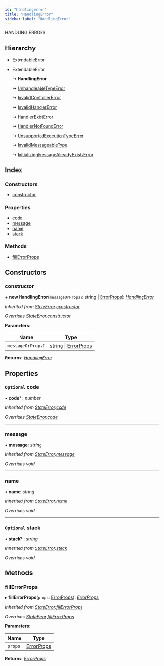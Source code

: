 ```yaml
---
id: "handlingerror"
title: "HandlingError"
sidebar_label: "HandlingError"
---
```


HANDLING ERRORS

## Hierarchy

* ExtendableError

* ExtendableError

  ↳ **HandlingError**

  ↳ [UnhandleableTypeError](unhandleabletypeerror.md)

  ↳ [InvalidControllerError](invalidcontrollererror.md)

  ↳ [InvalidHandlerError](invalidhandlererror.md)

  ↳ [HandlerExistError](handlerexisterror.md)

  ↳ [HandlerNotFoundError](handlernotfounderror.md)

  ↳ [UnsupportedExecutionTypeError](unsupportedexecutiontypeerror.md)

  ↳ [InvalidMessageableType](invalidmessageabletype.md)

  ↳ [InitializingMessageAlreadyExistsError](initializingmessagealreadyexistserror.md)

## Index

### Constructors

* [constructor](handlingerror.md#constructor)

### Properties

* [code](handlingerror.md#optional-code)
* [message](handlingerror.md#message)
* [name](handlingerror.md#name)
* [stack](handlingerror.md#optional-stack)

### Methods

* [fillErrorProps](handlingerror.md#fillerrorprops)

## Constructors

###  constructor

\+ **new HandlingError**(`messageOrProps?`: string | [ErrorProps](../modules/types.md#errorprops)): *[HandlingError](handlingerror.md)*

*Inherited from [StateError](stateerror.md).[constructor](stateerror.md#constructor)*

*Overrides [StateError](stateerror.md).[constructor](stateerror.md#constructor)*

**Parameters:**

Name | Type |
------ | ------ |
`messageOrProps?` | string &#124; [ErrorProps](../modules/types.md#errorprops) |

**Returns:** *[HandlingError](handlingerror.md)*

## Properties

### `Optional` code

• **code**? : *number*

*Inherited from [StateError](stateerror.md).[code](stateerror.md#optional-code)*

*Overrides [StateError](stateerror.md).[code](stateerror.md#optional-code)*

___

###  message

• **message**: *string*

*Inherited from [StateError](stateerror.md).[message](stateerror.md#message)*

*Overrides void*

___

###  name

• **name**: *string*

*Inherited from [StateError](stateerror.md).[name](stateerror.md#name)*

*Overrides void*

___

### `Optional` stack

• **stack**? : *string*

*Inherited from [StateError](stateerror.md).[stack](stateerror.md#optional-stack)*

*Overrides void*

## Methods

###  fillErrorProps

▸ **fillErrorProps**(`props`: [ErrorProps](../modules/types.md#errorprops)): *[ErrorProps](../modules/types.md#errorprops)*

*Inherited from [StateError](stateerror.md).[fillErrorProps](stateerror.md#fillerrorprops)*

*Overrides [StateError](stateerror.md).[fillErrorProps](stateerror.md#fillerrorprops)*

**Parameters:**

Name | Type |
------ | ------ |
`props` | [ErrorProps](../modules/types.md#errorprops) |

**Returns:** *[ErrorProps](../modules/types.md#errorprops)*
